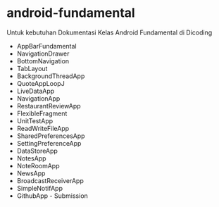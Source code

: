 # android-fundamental

Untuk kebutuhan Dokumentasi Kelas Android Fundamental di Dicoding

- AppBarFundamental
- NavigationDrawer
- BottomNavigation
- TabLayout
- BackgroundThreadApp
- QuoteAppLoopJ
- LiveDataApp
- NavigationApp
- RestaurantReviewApp
- FlexibleFragment
- UnitTestApp
- ReadWriteFileApp
- SharedPreferencesApp
- SettingPreferenceApp
- DataStoreApp
- NotesApp
- NoteRoomApp
- NewsApp
- BroadcastReceiverApp
- SimpleNotifApp
- GithubApp - Submission
